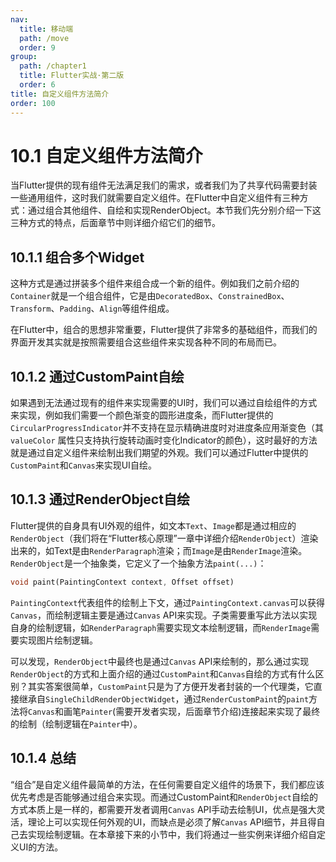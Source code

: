 ```yaml
---
nav:
  title: 移动端
  path: /move
  order: 9
group:
  path: /chapter1
  title: Flutter实战·第二版
  order: 6
title: 自定义组件方法简介
order: 100
---
```




# 10.1 自定义组件方法简介

当Flutter提供的现有组件无法满足我们的需求，或者我们为了共享代码需要封装一些通用组件，这时我们就需要自定义组件。在Flutter中自定义组件有三种方式：通过组合其他组件、自绘和实现RenderObject。本节我们先分别介绍一下这三种方式的特点，后面章节中则详细介绍它们的细节。

## 10.1.1 组合多个Widget

这种方式是通过拼装多个组件来组合成一个新的组件。例如我们之前介绍的`Container`就是一个组合组件，它是由`DecoratedBox`、`ConstrainedBox`、`Transform`、`Padding`、`Align`等组件组成。

在Flutter中，组合的思想非常重要，Flutter提供了非常多的基础组件，而我们的界面开发其实就是按照需要组合这些组件来实现各种不同的布局而已。 

## 10.1.2 通过CustomPaint自绘

如果遇到无法通过现有的组件来实现需要的UI时，我们可以通过自绘组件的方式来实现，例如我们需要一个颜色渐变的圆形进度条，而Flutter提供的`CircularProgressIndicator`并不支持在显示精确进度时对进度条应用渐变色（其`valueColor` 属性只支持执行旋转动画时变化Indicator的颜色），这时最好的方法就是通过自定义组件来绘制出我们期望的外观。我们可以通过Flutter中提供的`CustomPaint`和`Canvas`来实现UI自绘。

## 10.1.3 通过RenderObject自绘

Flutter提供的自身具有UI外观的组件，如文本`Text`、`Image`都是通过相应的`RenderObject`（我们将在“Flutter核心原理”一章中详细介绍`RenderObject`）渲染出来的，如Text是由`RenderParagraph`渲染；而`Image`是由`RenderImage`渲染。`RenderObject`是一个抽象类，它定义了一个抽象方法`paint(...)`：

```dart
void paint(PaintingContext context, Offset offset)
```

`PaintingContext`代表组件的绘制上下文，通过`PaintingContext.canvas`可以获得`Canvas`，而绘制逻辑主要是通过`Canvas` API来实现。子类需要重写此方法以实现自身的绘制逻辑，如`RenderParagraph`需要实现文本绘制逻辑，而`RenderImage`需要实现图片绘制逻辑。

可以发现，`RenderObject`中最终也是通过`Canvas` API来绘制的，那么通过实现`RenderObject`的方式和上面介绍的通过`CustomPaint`和`Canvas`自绘的方式有什么区别？其实答案很简单，`CustomPaint`只是为了方便开发者封装的一个代理类，它直接继承自`SingleChildRenderObjectWidget`，通过`RenderCustomPaint`的`paint`方法将`Canvas`和画笔`Painter`(需要开发者实现，后面章节介绍)连接起来实现了最终的绘制（绘制逻辑在`Painter`中）。

## 10.1.4 总结

“组合”是自定义组件最简单的方法，在任何需要自定义组件的场景下，我们都应该优先考虑是否能够通过组合来实现。而通过CustomPaint和`RenderObject`自绘的方式本质上是一样的，都需要开发者调用`Canvas` API手动去绘制UI，优点是强大灵活，理论上可以实现任何外观的UI，而缺点是必须了解`Canvas` API细节，并且得自己去实现绘制逻辑。在本章接下来的小节中，我们将通过一些实例来详细介绍自定义UI的方法。

